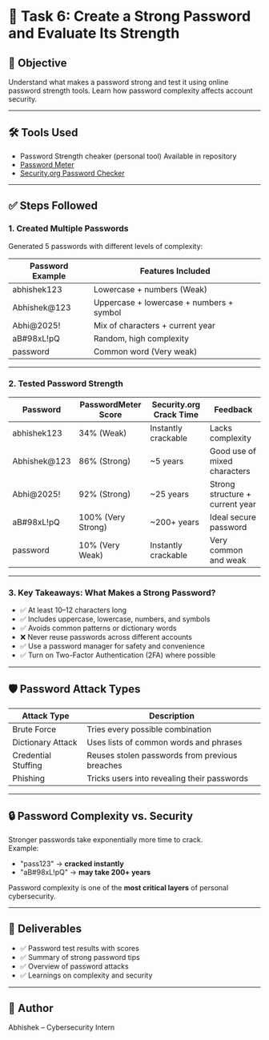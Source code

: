 # 🔐 Task 6: Create a Strong Password and Evaluate Its Strength

## 🎯 Objective
Understand what makes a password strong and test it using online password strength tools. Learn how password complexity affects account security.

---

## 🛠️ Tools Used

-  Password Strength cheaker (personal tool) Available in repository
- [Password Meter](https://www.passwordmonster.com/)
- [Security.org Password Checker](https://www.security.org/how-secure-is-my-password/)

---

## ✅ Steps Followed

### 1. Created Multiple Passwords
Generated 5 passwords with different levels of complexity:

| Password Example  | Features Included                             |
|-------------------|-----------------------------------------------|
| abhishek123       | Lowercase + numbers (Weak)                    |
| Abhishek@123      | Uppercase + lowercase + numbers + symbol      |
| Abhi@2025!        | Mix of characters + current year              |
| aB#98xL!pQ        | Random, high complexity                       |
| password          | Common word (Very weak)                       |

---

### 2. Tested Password Strength

| Password     | PasswordMeter Score | Security.org Crack Time | Feedback                           |
|--------------|---------------------|--------------------------|------------------------------------|
| abhishek123  | 34% (Weak)          | Instantly crackable      | Lacks complexity                   |
| Abhishek@123 | 86% (Strong)        | ~5 years                 | Good use of mixed characters       |
| Abhi@2025!   | 92% (Strong)        | ~25 years                | Strong structure + current year    |
| aB#98xL!pQ   | 100% (Very Strong)  | ~200+ years              | Ideal secure password              |
| password     | 10% (Very Weak)     | Instantly crackable      | Very common and weak               |

---

### 3. Key Takeaways: What Makes a Strong Password?

- ✅ At least 10–12 characters long  
- ✅ Includes uppercase, lowercase, numbers, and symbols  
- ✅ Avoids common patterns or dictionary words  
- ❌ Never reuse passwords across different accounts  
- ✅ Use a password manager for safety and convenience  
- ✅ Turn on Two-Factor Authentication (2FA) where possible  

---

## 🛡️ Password Attack Types

| Attack Type         | Description                                                                 |
|---------------------|-----------------------------------------------------------------------------|
| Brute Force         | Tries every possible combination                                            |
| Dictionary Attack   | Uses lists of common words and phrases                                     |
| Credential Stuffing | Reuses stolen passwords from previous breaches                             |
| Phishing            | Tricks users into revealing their passwords                                |

---

## 🔒 Password Complexity vs. Security

Stronger passwords take exponentially more time to crack.  
Example:

- "pass123" → **cracked instantly**  
- "aB#98xL!pQ" → **may take 200+ years**  

Password complexity is one of the **most critical layers** of personal cybersecurity.

---

## 📁 Deliverables
- ✅ Password test results with scores  
- ✅ Summary of strong password tips  
- ✅ Overview of password attacks  
- ✅ Learnings on complexity and security  

---

## 📌 Author
Abhishek – Cybersecurity Intern  



